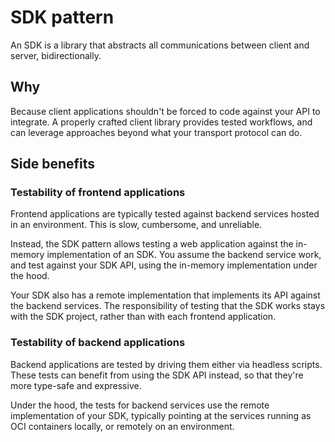 # SDK pattern

An SDK is a library that abstracts all communications between client and server, bidirectionally.

## Why

Because client applications shouldn't be forced to code against your API to integrate. A properly crafted client library provides tested workflows, and can leverage approaches beyond what your transport protocol can do.

## Side benefits

### Testability of frontend applications

Frontend applications are typically tested against backend services hosted in an environment. This is slow, cumbersome, and unreliable.

Instead, the SDK pattern allows testing a web application against the in-memory implementation of an SDK. You assume the backend service work, and test against your SDK API, using the in-memory implementation under the hood.

Your SDK also has a remote implementation that implements its API against the backend services. The responsibility of testing that the SDK works stays with the SDK project, rather than with each frontend application.

### Testability of backend applications

Backend applications are tested by driving them either via headless scripts. These tests can benefit from using the SDK API instead, so that they're more type-safe and expressive.

Under the hood, the tests for backend services use the remote implementation of your SDK, typically pointing at the services running as OCI containers locally, or remotely on an environment.